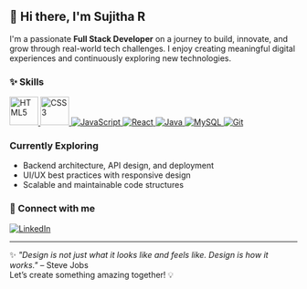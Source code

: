 ## 👋 Hi there, I'm Sujitha R

I'm a passionate **Full Stack Developer** on a journey to build, innovate, and grow through real-world tech challenges. I enjoy creating meaningful digital experiences and continuously exploring new technologies.

### ✨ Skills

<p align="left">
  <!-- HTML5 Shield Only -->
  <a href="https://developer.mozilla.org/en-US/docs/Web/HTML" target="_blank">
    <img src="https://upload.wikimedia.org/wikipedia/commons/3/38/HTML5_Badge.svg" alt="HTML5" width="50"/>
  </a>
  <!-- CSS3 Shield Only -->
  <a href="https://developer.mozilla.org/en-US/docs/Web/CSS" target="_blank">
    <img src="https://upload.wikimedia.org/wikipedia/commons/6/62/CSS3_logo.svg" alt="CSS3" width="50"/>
  </a>
  <!-- JavaScript -->
  <a href="https://developer.mozilla.org/en-US/docs/Web/JavaScript" target="_blank">
    <img src="https://img.icons8.com/color/48/javascript--v1.png" alt="JavaScript"/>
  </a>
  <!-- React -->
  <a href="https://reactjs.org/" target="_blank">
    <img src="https://img.icons8.com/ultraviolet/48/react--v1.png" alt="React"/>
  </a>
  <!-- Java -->
  <a href="https://www.java.com/" target="_blank">
    <img src="https://img.icons8.com/color/48/java-coffee-cup-logo--v1.png" alt="Java"/>
  </a>
  <!-- MySQL -->
  <a href="https://www.mysql.com/" target="_blank">
    <img src="https://img.icons8.com/color/48/mysql-logo.png" alt="MySQL"/>
  </a>
  <!-- Git -->
  <a href="https://git-scm.com/" target="_blank">
    <img src="https://img.icons8.com/color/48/git.png" alt="Git"/>
  </a>
</p>

### Currently Exploring
- Backend architecture, API design, and deployment
- UI/UX best practices with responsive design
- Scalable and maintainable code structures

### 🤝 Connect with me

<p align="left">
  <a href="https://www.linkedin.com/in/sujitha-r-7b2ba828a/" target="_blank">
    <img src="https://img.icons8.com/color/48/linkedin.png" alt="LinkedIn" />
  </a>
</p>

---

✨ _"Design is not just what it looks like and feels like. Design is how it works."_ – Steve Jobs  
Let’s create something amazing together! 💡
